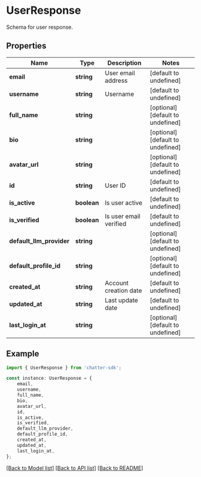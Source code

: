 # UserResponse

Schema for user response.

## Properties

Name | Type | Description | Notes
------------ | ------------- | ------------- | -------------
**email** | **string** | User email address | [default to undefined]
**username** | **string** | Username | [default to undefined]
**full_name** | **string** |  | [optional] [default to undefined]
**bio** | **string** |  | [optional] [default to undefined]
**avatar_url** | **string** |  | [optional] [default to undefined]
**id** | **string** | User ID | [default to undefined]
**is_active** | **boolean** | Is user active | [default to undefined]
**is_verified** | **boolean** | Is user email verified | [default to undefined]
**default_llm_provider** | **string** |  | [optional] [default to undefined]
**default_profile_id** | **string** |  | [optional] [default to undefined]
**created_at** | **string** | Account creation date | [default to undefined]
**updated_at** | **string** | Last update date | [default to undefined]
**last_login_at** | **string** |  | [optional] [default to undefined]

## Example

```typescript
import { UserResponse } from 'chatter-sdk';

const instance: UserResponse = {
    email,
    username,
    full_name,
    bio,
    avatar_url,
    id,
    is_active,
    is_verified,
    default_llm_provider,
    default_profile_id,
    created_at,
    updated_at,
    last_login_at,
};
```

[[Back to Model list]](../README.md#documentation-for-models) [[Back to API list]](../README.md#documentation-for-api-endpoints) [[Back to README]](../README.md)
